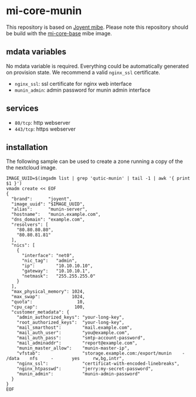 # mi-core-munin

This repository is based on [Joyent mibe](https://github.com/joyent/mibe). Please note this repository should be build with the [mi-core-base](https://github.com/skylime/mi-core-base) mibe image.

## mdata variables

No mdata variable is required. Everything could be automatically generated on
provision state. We recommend a valid `nginx_ssl` certificate.

- `nginx_ssl`: ssl certificate for nginx web interface
- `munin_admin`: admin password for munin admin interface

## services

- `80/tcp`: http webserver
- `443/tcp`: https webserver

## installation

The following sample can be used to create a zone running a copy of the the nextcloud image.

```
IMAGE_UUID=$(imgadm list | grep 'qutic-munin' | tail -1 | awk '{ print $1 }')
vmadm create << EOF
{
  "brand":      "joyent",
  "image_uuid": "$IMAGE_UUID",
  "alias":      "munin-server",
  "hostname":   "munin.example.com",
  "dns_domain": "example.com",
  "resolvers": [
    "80.80.80.80",
    "80.80.81.81"
  ],
  "nics": [
    {
      "interface": "net0",
      "nic_tag":   "admin",
      "ip":        "10.10.10.10",
      "gateway":   "10.10.10.1",
      "netmask":   "255.255.255.0"
    }
  ],
  "max_physical_memory": 1024,
  "max_swap":            1024,
  "quota":                 10,
  "cpu_cap":              100,
  "customer_metadata": {
    "admin_authorized_keys": "your-long-key",
    "root_authorized_keys":  "your-long-key",
    "mail_smarthost":        "mail.example.com",
    "mail_auth_user":        "you@example.com",
    "mail_auth_pass":        "smtp-account-password",
    "mail_adminaddr":        "report@example.com",
    "munin_master_allow":    "munin-master-ip",
    "vfstab":                "storage.example.com:/export/munin    -       /data    nfs     -       yes     rw,bg,intr",
    "nginx_ssl":             "certificat-with-encoded-linebreaks",
    "nginx_htpasswd":        "jerry:my-secret-password",
    "munin_admin":           "munin-admin-password"
  }
}
EOF
```
